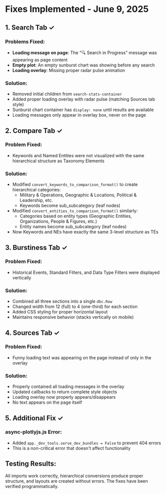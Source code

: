 # Fixes Implemented - June 9, 2025

## 1. Search Tab ✓
### Problems Fixed:
- **Loading message on page**: The "🔍 Search in Progress" message was appearing as page content
- **Empty plot**: An empty sunburst chart was showing before any search
- **Loading overlay**: Missing proper radar pulse animation

### Solution:
- Removed initial children from `search-stats-container` 
- Added proper loading overlay with radar pulse (matching Sources tab style)
- Sunburst chart container has `display: none` until results are available
- Loading messages only appear in overlay box, never on the page

## 2. Compare Tab ✓
### Problem Fixed:
- Keywords and Named Entities were not visualized with the same hierarchical structure as Taxonomy Elements

### Solution:
- Modified `convert_keywords_to_comparison_format()` to create hierarchical categories:
  - Military & Operations, Geographic & Locations, Political & Leadership, etc.
  - Keywords become sub_subcategory (leaf nodes)
- Modified `convert_entities_to_comparison_format()` similarly:
  - Categories based on entity types (Geographic Entities, Organizations, People & Figures, etc.)
  - Entity names become sub_subcategory (leaf nodes)
- Now Keywords and NEs have exactly the same 3-level structure as TEs

## 3. Burstiness Tab ✓
### Problem Fixed:
- Historical Events, Standard Filters, and Data Type Filters were displayed vertically

### Solution:
- Combined all three sections into a single `dbc.Row`
- Changed width from 12 (full) to 4 (one-third) for each section
- Added CSS styling for proper horizontal layout
- Maintains responsive behavior (stacks vertically on mobile)

## 4. Sources Tab ✓
### Problem Fixed:
- Funny loading text was appearing on the page instead of only in the overlay

### Solution:
- Properly contained all loading messages in the overlay
- Updated callbacks to return complete style objects
- Loading overlay now properly appears/disappears
- No text appears on the page itself

## 5. Additional Fix ✓
### async-plotlyjs.js Error:
- Added `app._dev_tools.serve_dev_bundles = False` to prevent 404 errors
- This is a non-critical error that doesn't affect functionality

## Testing Results:
All imports work correctly, hierarchical conversions produce proper structure, and layouts are created without errors. The fixes have been verified programmatically.